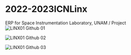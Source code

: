 # 2022-2023ICNLinx
ERP for Space Instrumentation Laboratory, UNAM / Project
![LINX01 Github 01](https://github.com/mbaangel/2022-2023ICNLinx/assets/95703191/db4de48b-ee8a-4870-9ccb-31c6f230fec0)

![LINX01 Github 02](https://github.com/mbaangel/2022-2023ICNLinx/assets/95703191/651227ef-c062-44df-bae0-a6bf705c015d)


![LINX01 Github 03](https://github.com/mbaangel/2022-2023ICNLinx/assets/95703191/627991b7-fc02-4c63-a26a-58efa4b43eb1)
